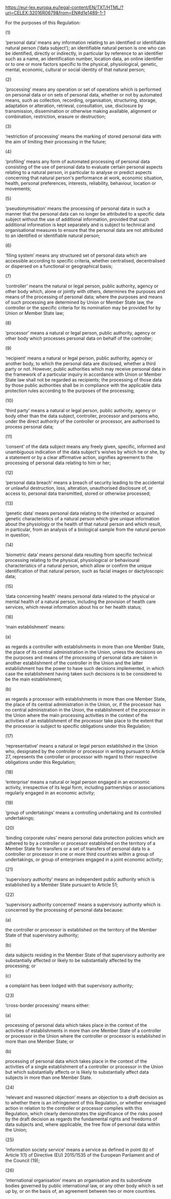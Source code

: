 https://eur-lex.europa.eu/legal-content/EN/TXT/HTML/?uri=CELEX:32016R0679&from=EN#d1e1489-1-1


For the purposes of this Regulation:

(1)

‘personal data’ means any information relating to an identified or identifiable natural person (‘data subject’); an identifiable natural person is one who can be identified, directly or indirectly, in particular by reference to an identifier such as a name, an identification number, location data, an online identifier or to one or more factors specific to the physical, physiological, genetic, mental, economic, cultural or social identity of that natural person;

(2)

‘processing’ means any operation or set of operations which is performed on personal data or on sets of personal data, whether or not by automated means, such as collection, recording, organisation, structuring, storage, adaptation or alteration, retrieval, consultation, use, disclosure by transmission, dissemination or otherwise making available, alignment or combination, restriction, erasure or destruction;

(3)

‘restriction of processing’ means the marking of stored personal data with the aim of limiting their processing in the future;

(4)

‘profiling’ means any form of automated processing of personal data consisting of the use of personal data to evaluate certain personal aspects relating to a natural person, in particular to analyse or predict aspects concerning that natural person's performance at work, economic situation, health, personal preferences, interests, reliability, behaviour, location or movements;

(5)

‘pseudonymisation’ means the processing of personal data in such a manner that the personal data can no longer be attributed to a specific data subject without the use of additional information, provided that such additional information is kept separately and is subject to technical and organisational measures to ensure that the personal data are not attributed to an identified or identifiable natural person;

(6)

‘filing system’ means any structured set of personal data which are accessible according to specific criteria, whether centralised, decentralised or dispersed on a functional or geographical basis;

(7)

‘controller’ means the natural or legal person, public authority, agency or other body which, alone or jointly with others, determines the purposes and means of the processing of personal data; where the purposes and means of such processing are determined by Union or Member State law, the controller or the specific criteria for its nomination may be provided for by Union or Member State law;

(8)

‘processor’ means a natural or legal person, public authority, agency or other body which processes personal data on behalf of the controller;

(9)

‘recipient’ means a natural or legal person, public authority, agency or another body, to which the personal data are disclosed, whether a third party or not. However, public authorities which may receive personal data in the framework of a particular inquiry in accordance with Union or Member State law shall not be regarded as recipients; the processing of those data by those public authorities shall be in compliance with the applicable data protection rules according to the purposes of the processing;

(10)

‘third party’ means a natural or legal person, public authority, agency or body other than the data subject, controller, processor and persons who, under the direct authority of the controller or processor, are authorised to process personal data;

(11)

‘consent’ of the data subject means any freely given, specific, informed and unambiguous indication of the data subject's wishes by which he or she, by a statement or by a clear affirmative action, signifies agreement to the processing of personal data relating to him or her;

(12)

‘personal data breach’ means a breach of security leading to the accidental or unlawful destruction, loss, alteration, unauthorised disclosure of, or access to, personal data transmitted, stored or otherwise processed;

(13)

‘genetic data’ means personal data relating to the inherited or acquired genetic characteristics of a natural person which give unique information about the physiology or the health of that natural person and which result, in particular, from an analysis of a biological sample from the natural person in question;

(14)

‘biometric data’ means personal data resulting from specific technical processing relating to the physical, physiological or behavioural characteristics of a natural person, which allow or confirm the unique identification of that natural person, such as facial images or dactyloscopic data;

(15)

‘data concerning health’ means personal data related to the physical or mental health of a natural person, including the provision of health care services, which reveal information about his or her health status;

(16)

‘main establishment’ means:

(a)

as regards a controller with establishments in more than one Member State, the place of its central administration in the Union, unless the decisions on the purposes and means of the processing of personal data are taken in another establishment of the controller in the Union and the latter establishment has the power to have such decisions implemented, in which case the establishment having taken such decisions is to be considered to be the main establishment;

(b)

as regards a processor with establishments in more than one Member State, the place of its central administration in the Union, or, if the processor has no central administration in the Union, the establishment of the processor in the Union where the main processing activities in the context of the activities of an establishment of the processor take place to the extent that the processor is subject to specific obligations under this Regulation;

(17)

‘representative’ means a natural or legal person established in the Union who, designated by the controller or processor in writing pursuant to Article 27, represents the controller or processor with regard to their respective obligations under this Regulation;

(18)

‘enterprise’ means a natural or legal person engaged in an economic activity, irrespective of its legal form, including partnerships or associations regularly engaged in an economic activity;

(19)

‘group of undertakings’ means a controlling undertaking and its controlled undertakings;

(20)

‘binding corporate rules’ means personal data protection policies which are adhered to by a controller or processor established on the territory of a Member State for transfers or a set of transfers of personal data to a controller or processor in one or more third countries within a group of undertakings, or group of enterprises engaged in a joint economic activity;

(21)

‘supervisory authority’ means an independent public authority which is established by a Member State pursuant to Article 51;

(22)

‘supervisory authority concerned’ means a supervisory authority which is concerned by the processing of personal data because:

(a)

the controller or processor is established on the territory of the Member State of that supervisory authority;

(b)

data subjects residing in the Member State of that supervisory authority are substantially affected or likely to be substantially affected by the processing; or

(c)

a complaint has been lodged with that supervisory authority;

(23)

‘cross-border processing’ means either:

(a)

processing of personal data which takes place in the context of the activities of establishments in more than one Member State of a controller or processor in the Union where the controller or processor is established in more than one Member State; or

(b)

processing of personal data which takes place in the context of the activities of a single establishment of a controller or processor in the Union but which substantially affects or is likely to substantially affect data subjects in more than one Member State.

(24)

‘relevant and reasoned objection’ means an objection to a draft decision as to whether there is an infringement of this Regulation, or whether envisaged action in relation to the controller or processor complies with this Regulation, which clearly demonstrates the significance of the risks posed by the draft decision as regards the fundamental rights and freedoms of data subjects and, where applicable, the free flow of personal data within the Union;

(25)

‘information society service’ means a service as defined in point (b) of Article 1(1) of Directive (EU) 2015/1535 of the European Parliament and of the Council (19);

(26)

‘international organisation’ means an organisation and its subordinate bodies governed by public international law, or any other body which is set up by, or on the basis of, an agreement between two or more countries. 
